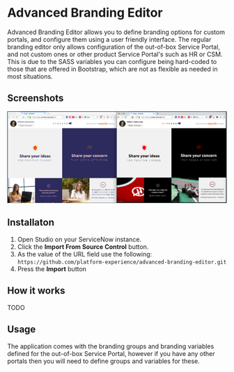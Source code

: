 Advanced Branding Editor
==================
Advanced Branding Editor allows you to define branding options for custom portals, and configure them using a user friendly interface. The regular branding editor only allows configuration of the out-of-box Service Portal, and not custom ones or other product Service Portal's such as HR or CSM. This is due to the SASS variables you can configure being hard-coded to those that are offered in Bootstrap, which are not as flexible as needed in most situations.

Screenshots
-------------------
<img src="abe.png">

Installaton
-------------------
1. Open Studio on your ServiceNow instance.
2. Click the **Import From Source Control** button.
3. As the value of the URL field use the following:
	`https://github.com/platform-experience/advanced-branding-editor.git`
4. Press the **Import** button

How it works
-------------------

TODO

Usage
-------------------
The application comes with the branding groups and branding variables defined for the out-of-box Service Portal, however if you have any other portals then you will need to define groups and variables for these.

